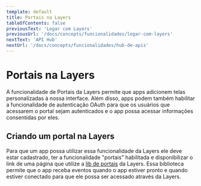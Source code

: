 ```yaml
---
template: default
title: Portais na Layers
tableOfContents: false
previousText: 'Logar com Layers'
previousUrl: '/docs/concepts/funcionalidades/logar-com-layers'
nextText: 'API Hub'
nextUrl: '/docs/concepts/funcionalidades/hub-de-apis'
---
```


# Portais na Layers

A funcionalidade de Portais da Layers permite que apps adicionem telas personalizadas à nossa interface. Além disso, apps podem também habilitar a funcionalidade de autenticação OAuth para que os usuários que acessarem o portal sejam autenticados e o app possa acessar informações consentidas por eles.


## Criando um portal na Layers

Para que um app possa utilizar essa funcionalidade da Layers ele deve estar cadastrado, ter a funcionalidade "portais" habilitada e disponibilizar o link de uma página que utilize a [lib de portais](/docs/forstartups/portais/layers-portal) da Layers. Essa biblioteca permite que o app receba eventos quando o app estiver pronto e quando estiver conectado para que ele possa ser acessado através da Layers.
